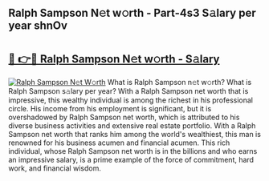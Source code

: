 ## Ralph Sampson N𝚎t w𝚘rth - Part-4s3 S𝚊lary per year shnOv

# <h2><a href="http://gc0qrsc.nevu.top/?p=Ralph+Sampson">🔗 👉🔴 Ralph Sampson N𝚎t w𝚘rth - S𝚊lary</a></h2>

[![Ralph Sampson N𝚎t W𝚘rth](https://i.imgur.com/Oavwk0R.jpeg)](http://gc0qrsc.nevu.top/?p=Ralph+Sampson)
What is Ralph Sampson n𝚎t w𝚘rth? What is Ralph Sampson s𝚊lary per year?
With a Ralph Sampson net worth that is impressive, this wealthy individual is among the richest in his professional circle. His income from his employment is significant, but it is overshadowed by Ralph Sampson net worth, which is attributed to his diverse business activities and extensive real estate portfolio. With a Ralph Sampson net worth that ranks him among the world's wealthiest, this man is renowned for his business acumen and financial acumen. This rich individual, whose Ralph Sampson net worth is in the billions and who earns an impressive salary, is a prime example of the force of commitment, hard work, and financial wisdom.
